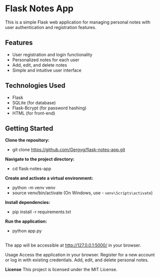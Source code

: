 # Flask Notes App

This is a simple Flask web application for managing personal notes with user authentication and registration features.

## Features

- User registration and login functionality
- Personalized notes for each user
- Add, edit, and delete notes
- Simple and intuitive user interface

## Technologies Used

- Flask
- SQLite (for database)
- Flask-Bcrypt (for password hashing)
- HTML (for front-end)

## Getting Started

**Clone the repository:**
- git clone https://github.com/Gergyg/flask-notes-app.git

**Navigate to the project directory:**
- cd flask-notes-app

**Create and activate a virtual environment:**
- python -m venv venv
- source venv/bin/activate  (On Windows, use - `venv\Scripts\activate`)

**Install dependencies:**
- pip install -r requirements.txt

**Run the application:**
- python app.py

##

The app will be accessible at http://127.0.0.1:5000/ in your browser.

Usage
Access the application in your browser.
Register for a new account or log in with existing credentials.
Add, edit, and delete personal notes.

**License**
This project is licensed under the MIT License.
